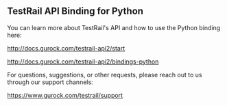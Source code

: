 TestRail API Binding for Python 
-------------------------------
 
You can learn more about TestRail's API and how to use the Python binding here:

http://docs.gurock.com/testrail-api2/start

http://docs.gurock.com/testrail-api2/bindings-python

For questions, suggestions, or other requests, please reach out to us through our support channels:

https://www.gurock.com/testrail/support

